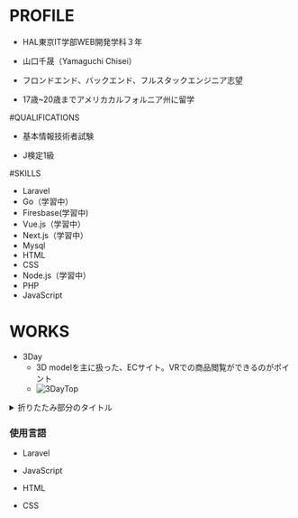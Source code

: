 # PROFILE

- HAL東京IT学部WEB開発学科３年

- 山口千晟（Yamaguchi  Chisei）

- フロンドエンド、バックエンド、フルスタックエンジニア志望

- 17歳~20歳までアメリカカルフォルニア州に留学

  


#QUALIFICATIONS

- 基本情報技術者試験

- J検定1級

  


#SKILLS

- Laravel
- Go（学習中）
- Firesbase(学習中)
- Vue.js（学習中）
- Next.js（学習中）
- Mysql
- HTML
- CSS
- Node.js（学習中）
- PHP
- JavaScript



# WORKS

- 3Day
  - 3D modelを主に扱った、ECサイト。VRでの商品閲覧ができるのがポイント
  - ![3DayTop](https://github.com/Cherry0202/PrivatePortfolioImages/blob/master/image/3DayTop.png)
<details>
<summary>折りたたみ部分のタイトル</summary>
<pre>
<code>
<image src ="https://github.com/Cherry0202/PrivatePortfolioImages/blob/master/image/3DayTop.png" alt="hoge"></image>
![3DayTop](https://github.com/Cherry0202/PrivatePortfolioImages/blob/master/image/3DayTop.png)
![3DayTop](https://github.com/Cherry0202/PrivatePortfolioImages/blob/master/image/3DayTop.png)
![3DayTop](https://github.com/Cherry0202/PrivatePortfolioImages/blob/master/image/3DayTop.png)
</code>
</pre>
</details>


### 使用言語

- Laravel

- JavaScript

- HTML

- CSS

  